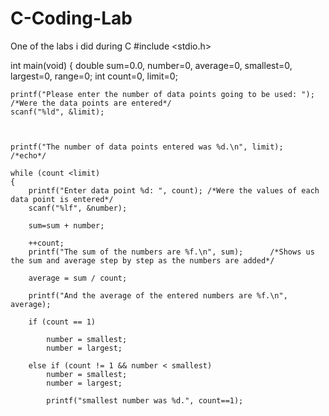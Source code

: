 C-Coding-Lab
============

One of the labs i did during C
#include <stdio.h>

int main(void)
{
	double sum=0.0, number=0, average=0, smallest=0, largest=0, range=0;
	int count=0, limit=0;
	
	printf("Please enter the number of data points going to be used: ");	/*Were the data points are entered*/
	scanf("%ld", &limit);

	

	printf("The number of data points entered was %d.\n", limit);	/*echo*/

	while (count <limit)
	{
		printf("Enter data point %d: ", count);	/*Were the values of each data point is entered*/
		scanf("%lf", &number);
		
		sum=sum + number;

		++count;
		printf("The sum of the numbers are %f.\n", sum);      /*Shows us the sum and average step by step as the numbers are added*/

		average = sum / count;

		printf("And the average of the entered numbers are %f.\n", average);

		if (count == 1)
		
			number = smallest;
			number = largest;
		
		else if (count != 1 && number < smallest) 
			number = smallest;
			number = largest;
			
			printf("smallest number was %d.", count==1);
